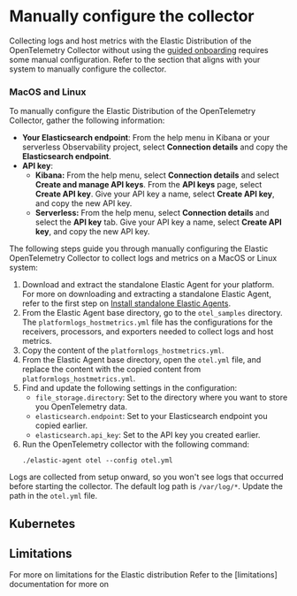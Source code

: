 # Manually configure the collector
Collecting logs and host metrics with the Elastic Distribution of the OpenTelemetry Collector without using the [guided onboarding](docs/guided-onboarding.md) requires some manual configuration.
Refer to the section that aligns with your system to manually configure the collector.

### MacOS and Linux

To manually configure the Elastic Distribution of the OpenTelemetry Collector, gather the following information:

- **Your Elasticsearch endpoint**: From the help menu in Kibana or your serverless Observability project, select **Connection details** and copy the **Elasticsearch endpoint**.
- **API key**:
   - **Kibana:** From the help menu, select **Connection details** and select **Create and manage API keys**. From the **API keys** page, select **Create API key**. Give your API key a name, select **Create API key**, and copy the new API key.
   - **Serverless:** From the help menu, select **Connection details** and select the **API key** tab. Give your API key a name, select **Create API key**, and copy the new API key.

The following steps guide you through manually configuring the Elastic OpenTelemetry Collector to collect logs and metrics on a MacOS or Linux system:

1. Download and extract the standalone Elastic Agent for your platform. For more on downloading and extracting a standalone Elastic Agent, refer to the first step on [Install standalone Elastic Agents](https://www.elastic.co/guide/en/fleet/current/install-standalone-elastic-agent.html).
1. From the Elastic Agent base directory, go to the `otel_samples` directory. The `platformlogs_hostmetrics.yml` file has the configurations for the receivers, processors, and exporters needed to collect logs and host metrics.
1. Copy the content of the `platformlogs_hostmetrics.yml`.
1. From the Elastic Agent base directory, open the `otel.yml` file, and replace the content with the copied content from `platformlogs_hostmetrics.yml`.
1. Find and update the following settings in the configuration:
    - `file_storage.directory`: Set to the directory where you want to store you OpenTelemetry data. <!-- do we want to recommend a specific folder for this? -->
    - `elasticsearch.endpoint`: Set to your Elasticsearch endpoint you copied earlier.
    - `elasticsearch.api_key`: Set to the API key you created earlier.
1. Run the OpenTelemetry collector with the following command:
   ```console
   ./elastic-agent otel --config otel.yml
   ```

Logs are collected from setup onward, so you won't see logs that occurred before starting the collector.
The default log path is `/var/log/*`. Update the path in the `otel.yml` file.

## Kubernetes
<!--  might need some input here, not sure how/if a user would need to create a whole manifest or if we would want to recommend that. -->

## Limitations

For more on limitations for the Elastic distribution Refer to the [limitations] documentation for more on